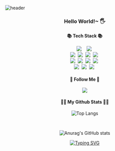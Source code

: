 ![header](https://capsule-render.vercel.app/api?type=wave&color=auto&height=120&section=header&text=Choi's%20GitHub&fontSize=60)
<h3 align="center">Hello World!~ 🖐 </h3>


<h4 align="center">📚 Tech Stack 📚</h4>
<p align="center">
  <img src="https://img.shields.io/badge/Java-007396?style=flat-square&logo=Java&logoColor=white"/>&nbsp
  &nbsp 
  <img src="https://img.shields.io/badge/Javascript-ffb13b?style=flat-square&logo=javascript&logoColor=white"/></a>&nbsp 
  <br>
  <img src="https://img.shields.io/badge/Spring-6DB33F?style=flat-square&logo=Spring&logoColor=white"/></a>&nbsp
  <img src="https://img.shields.io/badge/SpringBoot-6DB33F?style=flat-square&logo=SpringBoot&logoColor=white"/></a>&nbsp 
  <img src="https://img.shields.io/badge/Node.js-339933?style=flat-square&logo=Node.js&logoColor=white"/></a>&nbsp
  <img src="https://img.shields.io/badge/Express-000000?style=flat-square&logo=Express&logoColor=white"/></a>&nbsp
  <br>
  <img src="https://img.shields.io/badge/oracle-F80000?style=flat-square&logo=Oracle&logoColor=white"></a>&nbsp
  <img src="https://img.shields.io/badge/mysql-4479A1?style=flat-square&logo=mysql&logoColor=white"></a>&nbsp
  <img src="https://img.shields.io/badge/mariaDB-003545?style=flat-square&logo=mariaDB&logoColor=white"></a>&nbsp
  <img src="https://img.shields.io/badge/mongoDB-47A248?style=flat-square&logo=MongoDB&logoColor=white"></a>&nbsp
  
  <br>
  <img src="https://img.shields.io/badge/AWS-232F3E?style=flat-square&logo=AmazonAWS&logoColor=white"/></a>&nbsp 
  <img src="https://img.shields.io/badge/NCP-03C75A?style=flat-square&logo=Naver&logoColor=white"/></a>&nbsp 
  <img src="https://img.shields.io/badge/Docker-2496ED?style=flat-square&logo=Docker&logoColor=white"/></a>&nbsp 
  
  
</p>

<h4 align="center">🌈 Follow Me 🌈</h4>

<p align="center">
<!--   <a href="https://velog.io/@hyeinisfree"><img src="https://img.shields.io/badge/Tech%20Blog-11B48A?style=flat-square&logo=Vimeo&logoColor=white&link=https://velog.io/@hyeinisfree"/></a>&nbsp -->
<!--   <a href="https://www.instagram.com/dev.dobby/"><img src="https://img.shields.io/badge/Instagram-E4405F?style=flat-square&logo=Instagram&logoColor=white&link=https://www.instagram.com/hye_inisfree/"/></a>&nbsp -->
  <a href="mailto:kimhyein7110@gmail.com"><img src="https://img.shields.io/badge/Gmail-d14836?style=flat-square&logo=Gmail&logoColor=white&link=chleo9601@gmail.com"/></a>
</p>


<div align="center">
<h4 align="center">👩‍💻 My Github Stats 👩‍💻</h4>

![Top Langs](https://github-readme-stats.vercel.app/api/top-langs/?username=choi00105&layout=compact&theme=dracula)

<br>

![Anurag's GitHub stats](https://github-readme-stats.vercel.app/api?username=choi00105&show_icons=true&theme=radical)



[![Typing SVG](https://readme-typing-svg.herokuapp.com/?color=000000&lines=Do_coding...&nbsp;make_something&font=Agdasima&size=30)](https://git.io/typing-svg)
</div>


<!--


Here are some ideas to get you started:

- 🔭 I’m currently working on ...
- 🌱 I’m currently learning ...
- 👯 I’m looking to collaborate on ...
- 🤔 I’m looking for help with ...
- 💬 Ask me about ...
- 📫 How to reach me: ...
- 😄 Pronouns: ...
- ⚡ Fun fact: ...
-->
